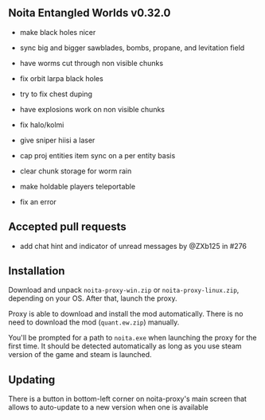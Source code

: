 ## Noita Entangled Worlds v0.32.0

- make black holes nicer

- sync big and bigger sawblades, bombs, propane, and levitation field

- have worms cut through non visible chunks

- fix orbit larpa black holes

- try to fix chest duping

- have explosions work on non visible chunks

- fix halo/kolmi

- give sniper hiisi a laser

- cap proj entities item sync on a per entity basis

- clear chunk storage for worm rain

- make holdable players teleportable

- fix an error


## Accepted pull requests

- add chat hint and indicator of unread messages by @ZXb125 in #276
## Installation


Download and unpack `noita-proxy-win.zip` or `noita-proxy-linux.zip`, depending on your OS. After that, launch the proxy.


Proxy is able to download and install the mod automatically. There is no need to download the mod (`quant.ew.zip`) manually.


You'll be prompted for a path to `noita.exe` when launching the proxy for the first time.
It should be detected automatically as long as you use steam version of the game and steam is launched.
        

## Updating


There is a button in bottom-left corner on noita-proxy's main screen that allows to auto-update to a new version when one is available

